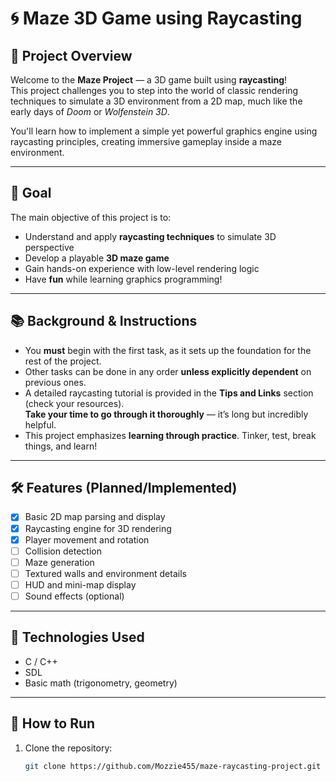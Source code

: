 # 🌀 Maze 3D Game using Raycasting

## 🧩 Project Overview

Welcome to the **Maze Project** — a 3D game built using **raycasting**!  
This project challenges you to step into the world of classic rendering techniques to simulate a 3D environment from a 2D map, much like the early days of *Doom* or *Wolfenstein 3D*.

You'll learn how to implement a simple yet powerful graphics engine using raycasting principles, creating immersive gameplay inside a maze environment.

---

## 🎯 Goal

The main objective of this project is to:
- Understand and apply **raycasting techniques** to simulate 3D perspective
- Develop a playable **3D maze game**
- Gain hands-on experience with low-level rendering logic
- Have **fun** while learning graphics programming!

---

## 📚 Background & Instructions

- You **must** begin with the first task, as it sets up the foundation for the rest of the project.
- Other tasks can be done in any order **unless explicitly dependent** on previous ones.
- A detailed raycasting tutorial is provided in the **Tips and Links** section (check your resources).  
  **Take your time to go through it thoroughly** — it’s long but incredibly helpful.
- This project emphasizes **learning through practice**. Tinker, test, break things, and learn!

---

## 🛠️ Features (Planned/Implemented)

- [x] Basic 2D map parsing and display
- [x] Raycasting engine for 3D rendering
- [x] Player movement and rotation
- [ ] Collision detection
- [ ] Maze generation
- [ ] Textured walls and environment details
- [ ] HUD and mini-map display
- [ ] Sound effects (optional)

---

## 🔧 Technologies Used

- C / C++ 
- SDL 
- Basic math (trigonometry, geometry)

---

## 📎 How to Run

1. Clone the repository:
   ```bash
   git clone https://github.com/Mozzie455/maze-raycasting-project.git

